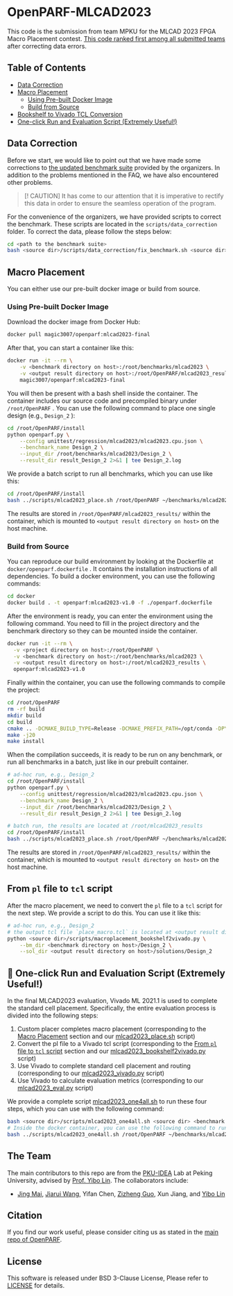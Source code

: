 # OpenPARF-MLCAD2023

This code is the submission from team MPKU for the MLCAD 2023 FPGA Macro Placement contest. [This code ranked first among all submitted teams](https://ieeexplore.ieee.org/document/10299868) after correcting data errors.

## Table of Contents

* [Data Correction](#data-correction)
* [Macro Placement](#macro-placement)
    - [Using Pre-built Docker Image](#using-pre-built-docker-image)
    - [Build from Source](#build-from-source)
* [Bookshelf to Vivado TCL Conversion](#bookshelf-to-vivado-tcl-conversion)
* [One-click Run and Evaluation Script (Extremely Useful!)](#-one-click-run-and-evaluation-script-extremely-useful)

## Data Correction

Before we start, we would like to point out that we have made some corrections to [the updated benchmark suite](https://www.kaggle.com/datasets/ismailbustany/updated-mlcad-2023-contest-benchmark) provided by the organizers. In addition to the problems mentioned in the FAQ, we have also encountered other problems.

> [! CAUTION]
> It has come to our attention that it is imperative to rectify this data in order to ensure the seamless operation of the program.

For the convenience of the organizers, we have provided scripts to correct the benchmark. These scripts are located in the `scripts/data_correction` folder. To correct the data, please follow the steps below:

```bash
cd <path to the benchmark suite>
bash <source dir>/scripts/data_correction/fix_benchmark.sh <source dir>
```

## Macro Placement

You can either use our pre-built docker image or build from source.

### Using Pre-built Docker Image

Download the docker image from Docker Hub:

```bash
docker pull magic3007/openparf:mlcad2023-final
```

After that, you can start a container like this:

```bash
docker run -it --rm \
    -v <benchmark directory on host>:/root/benchmarks/mlcad2023 \
    -v <output result directory on host>:/root/OpenPARF/mlcad2023_results \
    magic3007/openparf:mlcad2023-final
```

You will then be present with a bash shell inside the container.
The container includes our source code and precompiled binary under `/root/OpenPARF` .
You can use the following command to place one single design (e.g., `Design_2` ):

```bash
cd /root/OpenPARF/install
python openparf.py \
    --config unittest/regression/mlcad2023/mlcad2023.cpu.json \
    --benchmark_name Design_2 \
    --input_dir /root/benchmarks/mlcad2023/Design_2 \
    --result_dir result_Design_2 2>&1 | tee Design_2.log
```

We provide a batch script to run all benchmarks, which you can use like this:

```bash
cd /root/OpenPARF/install
bash ../scripts/mlcad2023_place.sh /root/OpenPARF ~/benchmarks/mlcad2023 unittest/regression/mlcad2023/mlcad2023.cpu.json /root/OpenPARF/mlcad2023_results
```

The results are stored in `/root/OpenPARF/mlcad2023_results/` within the container, which is mounted to `<output result directory on host>` on the host machine.

### Build from Source

You can reproduce our build environment by looking at the Dockerfile at `docker/openparf.dockerfile` .
It contains the installation instructions of all dependencies.
To build a docker environment, you can use the following commands:

```bash
cd docker
docker build . -t openparf:mlcad2023-v1.0 -f ./openparf.dockerfile
```

After the environment is ready, you can enter the environment using the following command.
You need to fill in the project directory and the benchmark directory so they can be mounted inside the container.

```bash
docker run -it --rm \
  -v <project directory on host>:/root/OpenPARF \
  -v <benchmark directory on host>:/root/benchmarks/mlcad2023 \
  -v <output result directory on host>:/root/mlcad2023_results \
  openparf:mlcad2023-v1.0
```

Finally within the container, you can use the following commands to compile the project:

```bash
cd /root/OpenPARF
rm -rf build
mkdir build
cd build
cmake .. -DCMAKE_BUILD_TYPE=Release -DCMAKE_PREFIX_PATH=/opt/conda -DPYTHON_EXECUTABLE=$(which python) -DPython3_EXECUTABLE=$(which python) -DCMAKE_INSTALL_PREFIX=../install -DENABLE_ROUTER=OFF
make -j20
make install
```

When the compilation succeeds, it is ready to be run on any benchmark, or run all benchmarks in a batch, just like in our prebuilt container.

```bash
# ad-hoc run, e.g., Design_2
cd /root/OpenPARF/install
python openparf.py \
    --config unittest/regression/mlcad2023/mlcad2023.cpu.json \
    --benchmark_name Design_2 \
    --input_dir /root/benchmarks/mlcad2023/Design_2 \
    --result_dir result_Design_2 2>&1 | tee Design_2.log

# batch run, the results are located at /root/mlcad2023_results
cd /root/OpenPARF/install
bash ../scripts/mlcad2023_place.sh /root/OpenPARF ~/benchmarks/mlcad2023 unittest/regression/mlcad2023/mlcad2023.cpu.json /root/OpenPARF/mlcad2023_results
```

The results are stored in `/root/OpenPARF/mlcad2023_results/` within the container, which is mounted to `<output result directory on host>` on the host machine.

## From `pl` file to `tcl` script

After the macro placement, we need to convert the `pl` file to a `tcl` script for the next step. We provide a script to do this. You can use it like this:

```bash
# ad-hoc run, e.g., Design_2
# the output tcl file `place_macro.tcl` is located at <output result directory on host>/solutions/Design_2/place_macro.tcl
python <source dir>/scripts/macroplacement_bookshelf2vivado.py \
    --bm_dir <benchmark directory on host>/Design_2 \
    --sol_dir <output result directory on host>/solutions/Design_2
```

## 🌟 One-click Run and Evaluation Script (Extremely Useful!)

In the final MLCAD2023 evaluation, Vivado ML 2021.1 is used to complete the standard cell placement. Specifically, the entire evaluation process is divided into the following steps:
1. Custom placer completes macro placement (corresponding to the [Macro Placement](#macro-placement) section and our [mlcad2023_place.sh](./scripts/mlcad2023_place.sh) script)
2. Convert the pl file to a Vivado tcl script (corresponding to the [From `pl` file to `tcl` script](#from-pl-file-to-tcl-script) section and our [mlcad2023_bookshelf2vivado.py](./scripts/mlcad2023_bookshelf2vivado.py) script)
3. Use Vivado to complete standard cell placement and routing (corresponding to our [mlcad2023_vivado.py](./scripts/mlcad2023_vivado.py) script)
4. Use Vivado to calculate evaluation metrics (corresponding to our [mlcad2023_eval.py](./scripts/mlcad2023_eval.py) script)

We provide a complete script [mlcad2023_one4all.sh](./scripts/mlcad2023_one4all.sh) to run these four steps, which you can use with the following command:

```bash
bash <source dir>/scripts/mlcad2023_one4all.sh <source dir> <benchmark dir> <config path> <home path>
# Inside the docker container, you can use the following command to run
bash ../scripts/mlcad2023_one4all.sh /root/OpenPARF ~/benchmarks/mlcad2023 unittest/regression/mlcad2023/mlcad2023.cpu.json /root/OpenPARF/mlcad2023_results
```

## The Team

The main contributors to this repo are from the [PKU-IDEA](https://github.com/PKU-IDEA) Lab at Peking University, advised by [Prof. Yibo Lin](https://yibolin.com). The collaborators include:
* [Jing Mai](https://magic3007.github.io), [Jiarui Wang](https://tomjerry213.github.io), Yifan Chen, [Zizheng Guo](https://guozz.cn), Xun Jiang, and [Yibo Lin](https://yibolin.com)

## Citation

If you find our work useful, please consider citing us as stated in the [main repo of OpenPARF](https://github.com/PKU-IDEA/OpenPARF).

## License

This software is released under BSD 3-Clause License, Please refer to [LICENSE](./LICENSE) for details.
